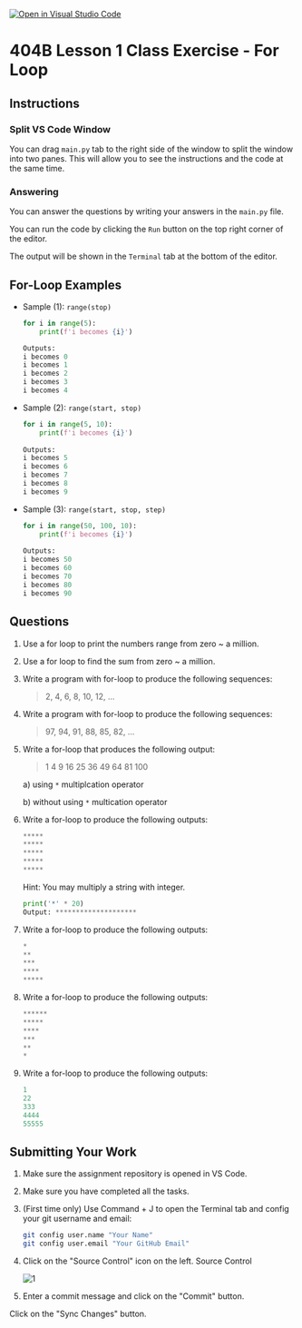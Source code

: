 [![Open in Visual Studio Code](https://classroom.github.com/assets/open-in-vscode-718a45dd9cf7e7f842a935f5ebbe5719a5e09af4491e668f4dbf3b35d5cca122.svg)](https://classroom.github.com/online_ide?assignment_repo_id=13382881&assignment_repo_type=AssignmentRepo)
# 404B Lesson 1 Class Exercise - For Loop

## Instructions

### Split VS Code Window

You can drag `main.py` tab to the right side of the window to split the window into two panes. This will allow you to see the instructions and the code at the same time.

### Answering

You can answer the questions by writing your answers in the `main.py` file.

You can run the code by clicking the `Run` button on the top right corner of the editor.

The output will be shown in the `Terminal` tab at the bottom of the editor.

## For-Loop Examples

- Sample (1): `range(stop)`

    ```py
    for i in range(5):
        print(f'i becomes {i}')

    Outputs: 
    i becomes 0
    i becomes 1
    i becomes 2
    i becomes 3
    i becomes 4
    ```

- Sample (2): `range(start, stop)`

    ```py
    for i in range(5, 10):
        print(f'i becomes {i}')
        
    Outputs: 
    i becomes 5
    i becomes 6
    i becomes 7
    i becomes 8
    i becomes 9
    ```

- Sample (3): `range(start, stop, step)`

    ```py
    for i in range(50, 100, 10):
        print(f'i becomes {i}')
        
    Outputs: 
    i becomes 50
    i becomes 60
    i becomes 70
    i becomes 80
    i becomes 90
    ```

## Questions

1. Use a for loop to print the numbers range from zero ~ a million.
  
2. Use a for loop to find the sum from zero ~ a million.
  
3. Write a program with for-loop to produce the following sequences:
    > 2, 4, 6, 8, 10, 12, ...

4. Write a program with for-loop to produce the following sequences:
    > 97, 94, 91, 88, 85, 82, ...

5. Write a for-loop that produces the following output:

    > 1 4 9 16 25 36 49 64 81 100

    a) using `*` multiplcation operator

    b) without using `*` multication operator

6. Write a for-loop to produce the following outputs:

    ```py
    *****
    *****
    *****
    *****
    *****
    ```

    Hint: You may multiply a string with integer.

    ```py
    print('*' * 20)
    Output: ********************
    ```

7. Write a for-loop to produce the following outputs:

    ```py
    *
    **
    ***
    ****
    *****
    ```

8. Write a for-loop to produce the following outputs:

    ```py
    ******
    *****
    ****
    ***
    **
    *
    ```

9. Write a for-loop to produce the following outputs:

    ```py
    1
    22
    333
    4444
    55555
    ```

## Submitting Your Work

1. Make sure the assignment repository is opened in VS Code.

2. Make sure you have completed all the tasks.

3. (First time only)
Use Command + J to open the Terminal tab and config your git username and email:
    ```bash
    git config user.name "Your Name"
    git config user.email "Your GitHub Email"
    ```

4. Click on the "Source Control" icon on the left. Source Control

    ![1](https://github.com/BlueinnoClassroom/404B-L2.1-Template/assets/155412668/2c31026e-c14d-484f-bb9e-dc87189a0216)

5. Enter a commit message and click on the "Commit" button.

Click on the "Sync Changes" button.
